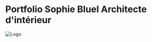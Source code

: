 # Portfolio Sophie Bluel Architecte d'intérieur

![Logo](https://github.com/Usernamegrv/P6/assets/139330806/a13a1e2b-7106-469e-aff8-b83f92eb3d1b)
